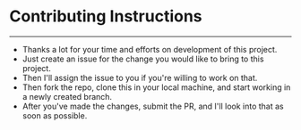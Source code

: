 # Contributing Instructions

---

- Thanks a lot for your time and efforts on development of this project.
- Just create an issue for the change you would like to bring to this project.
- Then I'll assign the issue to you if you're willing to work on that.
- Then fork the repo, clone this in your local machine, and start working in a newly created branch.
- After you've made the changes, submit the PR, and I'll look into that as soon as possible.